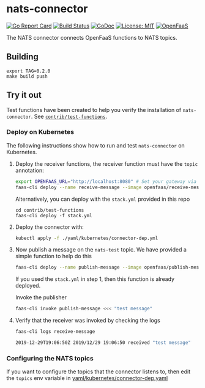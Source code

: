 # nats-connector

[![Go Report Card](https://goreportcard.com/badge/github.com/openfaas-incubator/nats-connector)](https://goreportcard.com/report/github.com/openfaas-incubator/nats-connector) [![Build
Status](https://travis-ci.com/openfaas-incubator/nats-connector.svg?branch=master)](https://travis-ci.org/openfaas-incubator/nats-connector) [![GoDoc](https://godoc.org/github.com/openfaas-incubator/nats-connector?status.svg)](https://godoc.org/github.com/openfaas-incubator/nats-connector) [![License: MIT](https://img.shields.io/badge/License-MIT-yellow.svg)](https://opensource.org/licenses/MIT)
[![OpenFaaS](https://img.shields.io/badge/openfaas-serverless-blue.svg)](https://www.openfaas.com)

The NATS connector connects OpenFaaS functions to NATS topics.

## Building

```
export TAG=0.2.0
make build push
```

## Try it out

Test functions have been created to help you verify the installation of `nats-connector`.  See [`contrib/test-functions`](./contrib/test-functions).

### Deploy on Kubernetes

The following instructions show how to run and test `nats-connector` on Kubernetes.

1. Deploy the receiver functions, the receiver function must have the `topic` annotation:

   ```bash
   export OPENFAAS_URL="http://localhost:8080" # Set your gateway via env variable or the -g flag
   faas-cli deploy --name receive-message --image openfaas/receive-message:latest --fprocess='./handler' --annotation topic="nats-test"
   ```

   Alternatively, you can deploy with the `stack.yml` provided in this repo
   ```
   cd contrib/test-functions
   faas-cli deploy -f stack.yml
   ```

2. Deploy the connector with:

   ```bash
   kubectl apply -f ./yaml/kubernetes/connector-dep.yml
   ```

3. Now publish a message on the `nats-test` topic.  We have provided a simple function to help do this

   ```bash
   faas-cli deploy --name publish-message --image openfaas/publish-message:latest --fprocess='./handler' --env nats_url=nats://nats.openfaas:4222
   ```
   If you used the `stack.yml` in step 1, then this function is already deployed.

   Invoke the publisher
   ```bash
   faas-cli invoke publish-message <<< "test message"
   ```

4. Verify that the receiver was invoked by checking the logs

   ```bash
   faas-cli logs receive-message

   2019-12-29T19:06:50Z 2019/12/29 19:06:50 received "test message"
   ```

### Configuring the NATS topics
If you want to configure the topics that the connector listens to, then edit the `topics` env variable in  [yaml/kubernetes/connector-dep.yaml](./yaml/kubernetes/connector-dep.yaml)
